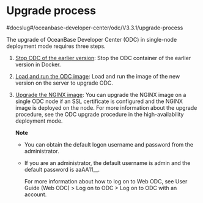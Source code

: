 Upgrade process 
====================================
#docslug#/oceanbase-developer-center/odc/V3.3.1/upgrade-process


The upgrade of OceanBase Developer Center (ODC) in single-node deployment mode requires three steps.

1. [Stop ODC of the earlier version](../3.upgrade-single-node-odc/2.stop-the-old-odc-version.md): Stop the ODC container of the earlier version in Docker.

   

2. [Load and run the ODC image](../3.upgrade-single-node-odc/3.upgrade-guide-load-and-run-single-odc-images.md): Load and run the image of the new version on the server to upgrade ODC.

   

3. [Upgrade the NGINX image](../4.upgrade-high-availability-odc/4.upgrade-nginx-image.md): You can upgrade the NGINX image on a single ODC node if an SSL certificate is configured and the NGINX image is deployed on the node. For more information about the upgrade procedure, see the ODC upgrade procedure in the high-availability deployment mode. 

   **Note**

   
   * You can obtain the default logon username and password from the administrator.

     
   
   * If you are an administrator, the default username is admin and the default password is aaAA11__.

     For more information about how to log on to Web ODC, see User Guide (Web ODC) \> Log on to ODC \> Log on to ODC with an account.
     
   

   
   








